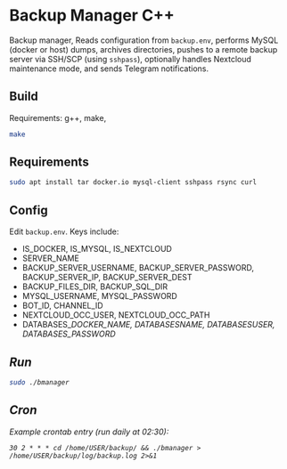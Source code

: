 # Backup Manager C++

Backup manager, Reads configuration from `backup.env`, performs MySQL (docker or host) dumps, archives directories, pushes to a remote backup server via SSH/SCP (using `sshpass`), optionally handles Nextcloud maintenance mode, and sends Telegram notifications.

## Build

Requirements: g++, make,

```bash
make
```


## Requirements

```bash
sudo apt install tar docker.io mysql-client sshpass rsync curl
```

## Config

Edit `backup.env`. Keys include:
- IS_DOCKER, IS_MYSQL, IS_NEXTCLOUD
- SERVER_NAME
- BACKUP_SERVER_USERNAME, BACKUP_SERVER_PASSWORD, BACKUP_SERVER_IP, BACKUP_SERVER_DEST
- BACKUP_FILES_DIR, BACKUP_SQL_DIR
- MYSQL_USERNAME, MYSQL_PASSWORD
- BOT_ID, CHANNEL_ID
- NEXTCLOUD_OCC_USER, NEXTCLOUD_OCC_PATH
- DATABASES_<i>_DOCKER_NAME, DATABASES_<i>_NAME, DATABASES_<i>_USER, DATABASES_<i>_PASSWORD

## Run

```bash
sudo ./bmanager
```

## Cron

Example crontab entry (run daily at 02:30):

```cron
30 2 * * * cd /home/USER/backup/ && ./bmanager > /home/USER/backup/log/backup.log 2>&1
```

